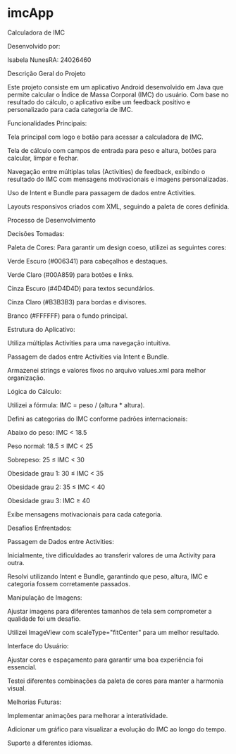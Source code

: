 # imcApp
Calculadora de IMC

Desenvolvido por:

Isabela NunesRA: 24026460

Descrição Geral do Projeto

Este projeto consiste em um aplicativo Android desenvolvido em Java que permite calcular o Índice de Massa Corporal (IMC) do usuário. Com base no resultado do cálculo, o aplicativo exibe um feedback positivo e personalizado para cada categoria de IMC.

Funcionalidades Principais:

Tela principal com logo e botão para acessar a calculadora de IMC.

Tela de cálculo com campos de entrada para peso e altura, botões para calcular, limpar e fechar.

Navegação entre múltiplas telas (Activities) de feedback, exibindo o resultado do IMC com mensagens motivacionais e imagens personalizadas.

Uso de Intent e Bundle para passagem de dados entre Activities.

Layouts responsivos criados com XML, seguindo a paleta de cores definida.

Processo de Desenvolvimento

Decisões Tomadas:

Paleta de Cores: Para garantir um design coeso, utilizei as seguintes cores:

Verde Escuro (#006341) para cabeçalhos e destaques.

Verde Claro (#00A859) para botões e links.

Cinza Escuro (#4D4D4D) para textos secundários.

Cinza Claro (#B3B3B3) para bordas e divisores.

Branco (#FFFFFF) para o fundo principal.

Estrutura do Aplicativo:

Utiliza múltiplas Activities para uma navegação intuitiva.

Passagem de dados entre Activities via Intent e Bundle.

Armazenei strings e valores fixos no arquivo values.xml para melhor organização.

Lógica do Cálculo:

Utilizei a fórmula: IMC = peso / (altura * altura).

Defini as categorias do IMC conforme padrões internacionais:

Abaixo do peso: IMC < 18.5

Peso normal: 18.5 ≤ IMC < 25

Sobrepeso: 25 ≤ IMC < 30

Obesidade grau 1: 30 ≤ IMC < 35

Obesidade grau 2: 35 ≤ IMC < 40

Obesidade grau 3: IMC ≥ 40

Exibe mensagens motivacionais para cada categoria.

Desafios Enfrentados:

Passagem de Dados entre Activities:

Inicialmente, tive dificuldades ao transferir valores de uma Activity para outra.

Resolvi utilizando Intent e Bundle, garantindo que peso, altura, IMC e categoria fossem corretamente passados.

Manipulação de Imagens:

Ajustar imagens para diferentes tamanhos de tela sem comprometer a qualidade foi um desafio.

Utilizei ImageView com scaleType="fitCenter" para um melhor resultado.

Interface do Usuário:

Ajustar cores e espaçamento para garantir uma boa experiência foi essencial.

Testei diferentes combinações da paleta de cores para manter a harmonia visual.

Melhorias Futuras:

Implementar animações para melhorar a interatividade.

Adicionar um gráfico para visualizar a evolução do IMC ao longo do tempo.

Suporte a diferentes idiomas.
